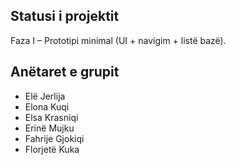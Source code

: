 ## Statusi i projektit
Faza I – Prototipi minimal (UI + navigim + listë bazë).

## Anëtaret e grupit

- Elë Jerlija
- Elona Kuqi
- Elsa Krasniqi
- Erinë Mujku
- Fahrije Gjokiqi
- Florjetë Kuka
